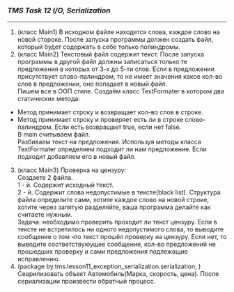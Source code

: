 ### ___TMS Task 12 I/O, Serialization___
***
1. (класс Main1) В исходном файле находятся слова, каждое слово на новой стороке. После
   запуска программы должен создать файл, который будет содержать в себе
   только полиндромы.
2. (класс Main2) Текстовый файл содержит текст. После запуска программы в другой файл
   должны записаться только те предложения в которых от 3-х до 5-ти слов. Если в
   предложении присутствует слово-палиндром, то не имеет значения какое кол-во
   слов в предложении, оно попадает в новый файл.<br>
   Пишем все в ООП стиле. Создаём класс TextFormater
   в котором два статических метода:
- Метод принимает строку и возвращает кол-во слов в строке. 
- Метод принимает строку и проверяет есть ли в строке слово-палиндром. Если
   есть возвращает true, если нет false.<br>
   В main считываем файл.<br>
   Разбиваем текст на предложения. Используя методы класса TextFormater
   определяем подходит ли нам предложение. Если подходит добавляем его в
   новый файл.
3. (класс Main3) Проверка на цензуру:<br>
   Создаете 2 файла.<br>
   1 - й. Содержит исходный текст.<br>
   2 - й. Содержит слова недопустимые в тексте(black list). Структура файла
   определите сами, хотите каждое слово на новой строке, хотите через запятую
   разделяйте, ваша программа делайте как считаете нужным.<br>
   Задача: необходимо проверить проходит ли текст цензуру. Если в тексте не
   встретилось ни одного недопустимого слова, то выводите сообщение о том что
   текст прошёл проверку на цензуру. Если нет, то выводите соответствуюущее
   сообщение, кол-во предложений не прошедших проверку и сами предложения
   подлежащие исправлению.
4. (package by.tms.lesson11_exception_serialization.serialization;
) Сеарилизовать объект Автомобиль(Марка, скорость, цена). После
   сериализации произвести обратный процесс.
